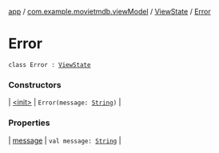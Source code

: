 [app](../../../index.md) / [com.example.movietmdb.viewModel](../../index.md) / [ViewState](../index.md) / [Error](./index.md)

# Error

`class Error : `[`ViewState`](../index.md)

### Constructors

| [&lt;init&gt;](-init-.md) | `Error(message: `[`String`](https://kotlinlang.org/api/latest/jvm/stdlib/kotlin/-string/index.html)`)` |

### Properties

| [message](message.md) | `val message: `[`String`](https://kotlinlang.org/api/latest/jvm/stdlib/kotlin/-string/index.html) |

